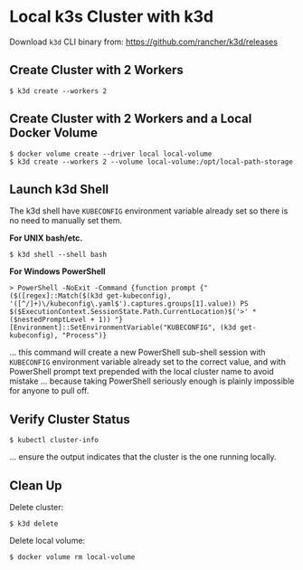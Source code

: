 # Local k3s Cluster with k3d

Download `k3d` CLI binary from: https://github.com/rancher/k3d/releases

## Create Cluster with 2 Workers

```
$ k3d create --workers 2
```

## Create Cluster with 2 Workers and a Local Docker Volume

```
$ docker volume create --driver local local-volume
$ k3d create --workers 2 --volume local-volume:/opt/local-path-storage
```

## Launch k3d Shell

The k3d shell have `KUBECONFIG` environment variable already set so there is no need to manually set them.

**For UNIX bash/etc.**

```
$ k3d shell --shell bash
```

**For Windows PowerShell**

```
> PowerShell -NoExit -Command {function prompt {"($([regex]::Match($(k3d get-kubeconfig), '([^/]+)\/kubeconfig\.yaml$').captures.groups[1].value)) PS $($ExecutionContext.SessionState.Path.CurrentLocation)$('>' * ($nestedPromptLevel + 1)) "} [Environment]::SetEnvironmentVariable("KUBECONFIG", (k3d get-kubeconfig), "Process")}
```

... this command will create a new PowerShell sub-shell session with `KUBECONFIG` environment variable already set to the correct value, and with PowerShell prompt text prepended with the local cluster name to avoid mistake ... because taking PowerShell seriously enough is plainly impossible for anyone to pull off.

## Verify Cluster Status

```
$ kubectl cluster-info
```

... ensure the output indicates that the cluster is the one running locally.

## Clean Up

Delete cluster:

```
$ k3d delete
```

Delete local volume:

```
$ docker volume rm local-volume
```
